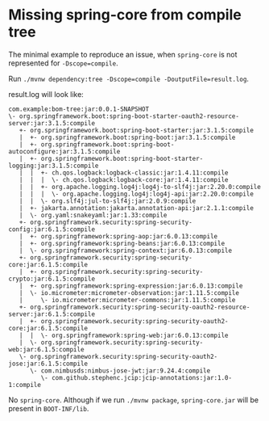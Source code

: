 # Missing spring-core from compile tree

The minimal example to reproduce an issue, when `spring-core` is not represented for `-Dscope=compile`.

Run `./mvnw dependency:tree -Dscope=compile -DoutputFile=result.log`.

result.log will look like:

```
com.example:bom-tree:jar:0.0.1-SNAPSHOT
\- org.springframework.boot:spring-boot-starter-oauth2-resource-server:jar:3.1.5:compile
   +- org.springframework.boot:spring-boot-starter:jar:3.1.5:compile
   |  +- org.springframework.boot:spring-boot:jar:3.1.5:compile
   |  +- org.springframework.boot:spring-boot-autoconfigure:jar:3.1.5:compile
   |  +- org.springframework.boot:spring-boot-starter-logging:jar:3.1.5:compile
   |  |  +- ch.qos.logback:logback-classic:jar:1.4.11:compile
   |  |  |  \- ch.qos.logback:logback-core:jar:1.4.11:compile
   |  |  +- org.apache.logging.log4j:log4j-to-slf4j:jar:2.20.0:compile
   |  |  |  \- org.apache.logging.log4j:log4j-api:jar:2.20.0:compile
   |  |  \- org.slf4j:jul-to-slf4j:jar:2.0.9:compile
   |  +- jakarta.annotation:jakarta.annotation-api:jar:2.1.1:compile
   |  \- org.yaml:snakeyaml:jar:1.33:compile
   +- org.springframework.security:spring-security-config:jar:6.1.5:compile
   |  +- org.springframework:spring-aop:jar:6.0.13:compile
   |  +- org.springframework:spring-beans:jar:6.0.13:compile
   |  \- org.springframework:spring-context:jar:6.0.13:compile
   +- org.springframework.security:spring-security-core:jar:6.1.5:compile
   |  +- org.springframework.security:spring-security-crypto:jar:6.1.5:compile
   |  +- org.springframework:spring-expression:jar:6.0.13:compile
   |  \- io.micrometer:micrometer-observation:jar:1.11.5:compile
   |     \- io.micrometer:micrometer-commons:jar:1.11.5:compile
   +- org.springframework.security:spring-security-oauth2-resource-server:jar:6.1.5:compile
   |  +- org.springframework.security:spring-security-oauth2-core:jar:6.1.5:compile
   |  |  \- org.springframework:spring-web:jar:6.0.13:compile
   |  \- org.springframework.security:spring-security-web:jar:6.1.5:compile
   \- org.springframework.security:spring-security-oauth2-jose:jar:6.1.5:compile
      \- com.nimbusds:nimbus-jose-jwt:jar:9.24.4:compile
         \- com.github.stephenc.jcip:jcip-annotations:jar:1.0-1:compile
```

No `spring-core`. Although if we run `./mvnw package`, `spring-core.jar` will be present in `BOOT-INF/lib`.
